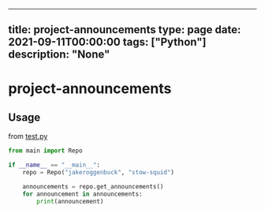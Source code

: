 
---
title: project-announcements
type: page
date: 2021-09-11T00:00:00
tags: ["Python"]
description: "None"
---


# project-announcements


## Usage
from [test.py](test.py)
```py
from main import Repo

if __name__ == "__main__":
    repo = Repo("jakeroggenbuck", "stow-squid")

    announcements = repo.get_announcements()
    for announcement in announcements:
        print(announcement)
```
